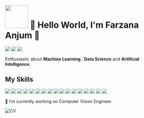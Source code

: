 
   <h1><img src="https://github.com/suhasmaddali/GIF-files/blob/main/machine%20learning%20gif%20file.gif" width="75" />  👋 Hello World, I'm Farzana Anjum 👋</h1>

   [![](https://img.shields.io/badge/LinkedIn-0077B5?style=for-the-badge&logo=linkedin&logoColor=white)](https://www.linkedin.com/in/farzana-anjum-330613140/) [![](https://img.shields.io/badge/Kaggle-20BEFF?style=for-the-badge&logo=Kaggle&logoColor=white)](https://www.kaggle.com/farzana1) [![](https://img.shields.io/badge/Stack_Overflow-FE7A16?style=for-the-badge&logo=stack-overflow&logoColor=white)](https://stackoverflow.com/users/10503224/farzana-anjum)



Enthusiastic about __Machine Learning__ , __Data Science__ and __Artificial Intelligence__.


<h2> My Skills </h2>

[![](https://img.shields.io/badge/Python-FFD43B?style=for-the-badge&logo=python&logoColor=darkgreen)](https://www.python.org)  [![](https://img.shields.io/badge/TensorFlow-FF6F00?style=for-the-badge&logo=TensorFlow&logoColor=white)](https://www.tensorflow.org) [![](https://img.shields.io/badge/Keras-D00000?style=for-the-badge&logo=Keras&logoColor=white)](https://keras.io) [![](https://img.shields.io/badge/PyTorch-EE4C2C?style=for-the-badge&logo=PyTorch&logoColor=white)](https://pytorch.org)  [![](https://img.shields.io/badge/Numpy-777BB4?style=for-the-badge&logo=numpy&logoColor=white)](https://numpy.org) [![](https://img.shields.io/badge/Pandas-2C2D72?style=for-the-badge&logo=pandas&logoColor=white)](https://pandas.pydata.org)  [![](https://img.shields.io/badge/Plotly-239120?style=for-the-badge&logo=plotly&logoColor=white)](https://plotly.com) [![](https://img.shields.io/badge/scikit_learn-F7931E?style=for-the-badge&logo=scikit-learn&logoColor=white)](https://scikit-learn.org/stable/) [![](https://img.shields.io/badge/SciPy-654FF0?style=for-the-badge&logo=SciPy&logoColor=white)](https://www.scipy.org) [![](https://img.shields.io/badge/conda-342B029.svg?&style=for-the-badge&logo=anaconda&logoColor=white)](https://www.anaconda.com) [![](https://img.shields.io/badge/Jupyter-F37626.svg?&style=for-the-badge&logo=Jupyter&logoColor=white)](https://jupyter.org/) [![](https://img.shields.io/badge/redis-CC0000.svg?&style=for-the-badge&logo=redis&logoColor=white)](https://redis.io/) [![](https://img.shields.io/badge/Colab-F9AB00?style=for-the-badge&logo=googlecolab&color=525252)](https://colab.research.google.com/) [![](https://img.shields.io/badge/PyCharm-000000.svg?&style=for-the-badge&logo=PyCharm&logoColor=white)](https://www.jetbrains.com/pycharm/) [![](https://img.shields.io/badge/Spyder%20Ide-FF0000?style=for-the-badge&logo=spyder%20ide&logoColor=white)](https://www.spyder-ide.org/) [![](https://img.shields.io/badge/Linux-FCC624?style=for-the-badge&logo=linux&logoColor=black)](https://www.linux.org/) [![](https://img.shields.io/badge/NVIDIA-GTX1660-76B900?style=for-the-badge&logo=nvidia&logoColor=white)](https://www.nvidia.com/en-in/)

 🔭 I’m currently working on Computer Vision Engineer
   
   
   ![CV](https://user-images.githubusercontent.com/30755050/166115018-96455fd7-a8cd-4c7d-b343-8fda68784d5a.gif)   
